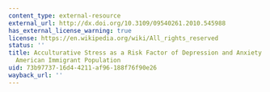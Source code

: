 ```yaml
---
content_type: external-resource
external_url: http://dx.doi.org/10.3109/09540261.2010.545988
has_external_license_warning: true
license: https://en.wikipedia.org/wiki/All_rights_reserved
status: ''
title: Acculturative Stress as a Risk Factor of Depression and Anxiety in the Latin
  American Immigrant Population
uid: 73b97737-16d4-4211-af96-188f76f90e26
wayback_url: ''
---
```

